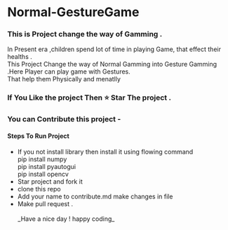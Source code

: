 # Normal-GestureGame 
###  This is Project change the way of Gamming .<br>
In Present era ,children  spend lot of time in playing Game, that effect their healths .<br>
This Project Change the way of Normal Gamming into Gesture Gamming .Here Player can play game with Gestures.<br>
That help them Physically and menatlly 


### If You Like the project Then  ⭐ Star The project .
### You can Contribute this project -

#### <b>Steps To Run Project </b>
 <ul>
  <li> If you not install library then install it using flowing command <br>
  pip install numpy<br>
  pip install pyautogui<br>
  pip install opencv
  
  </li>
  <li>
  Star project and fork it 
  </li>
  <li>
  clone this repo 
  </li>
  <li>
  Add your name to contribute.md make changes in file 
  </li>
  <li>
  Make pull request .
  </li>
  
  
  <br>
  _Have a nice day ! happy coding_ 
  
  
</ul>
